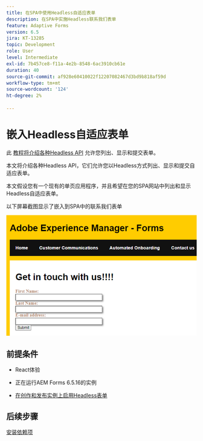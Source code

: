 ```yaml
---
title: 在SPA中使用Headless自适应表单
description: 在SPA中实施Headless联系我们表单
feature: Adaptive Forms
version: 6.5
jira: KT-13285
topic: Development
role: User
level: Intermediate
exl-id: 7b457ce8-f11a-4e2b-8548-6ac3910cb61e
duration: 40
source-git-commit: af928e60410022f12207082467d3bd9b818af59d
workflow-type: tm+mt
source-wordcount: '124'
ht-degree: 2%

---
```


# 嵌入Headless自适应表单

此 [教程将介绍各种Headless API](https://opensource.adobe.com/aem-forms-af-runtime/api/#section/Introduction) 允许您列出、显示和提交表单。

本文将介绍各种Headless API，它们允许您以Headless方式列出、显示和提交自适应表单。

本文假设您有一个现有的单页应用程序，并且希望在您的SPA网站中列出和显示Headless自适应表单。

以下屏幕截图显示了嵌入到SPA中的联系我们表单

![contact-us-form](./assets/contact-us-form.png)

## 前提条件

* React体验

* 正在运行AEM Forms 6.5.16的实例

* [在创作和发布实例上启用Headless表单](https://experienceleague.adobe.com/docs/experience-manager-headless-adaptive-forms/using/quick-setup/enable-headless-adaptive-forms-and-core-components.html?lang=en)

## 后续步骤

[安装依赖项](./install-af-react-libraries.md)
